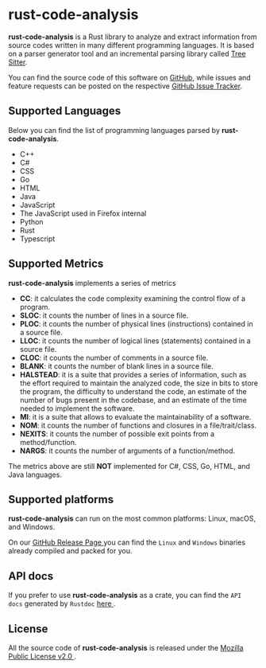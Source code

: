 # rust-code-analysis

**rust-code-analysis** is a Rust library to analyze and extract information
from source codes written in many different programming languages.
It is based on a parser generator tool and an incremental parsing library
called
<a href="https://tree-sitter.github.io/tree-sitter/" target="_blank">Tree Sitter</a>.

You can find the source code of this software on
<a href="https://github.com/mozilla/rust-code-analysis/" target="_blank">GitHub</a>,
while issues and feature requests can be posted on the respective
<a href="https://github.com/mozilla/rust-code-analysis/issues/" target="_blank">GitHub Issue Tracker</a>.

## Supported Languages

Below you can find the list of programming languages parsed by
**rust-code-analysis**.

* C++
* C#
* CSS
* Go
* HTML
* Java
* JavaScript
* The JavaScript used in Firefox internal
* Python
* Rust
* Typescript

## Supported Metrics

**rust-code-analysis** implements a series of metrics
- **CC**: it calculates the code complexity examining the
  control flow of a program.
- **SLOC**: it counts the number of lines in a source file.
- **PLOC**: it counts the number of physical lines (instructions) contained in
  a source file.
- **LLOC**: it counts the number of logical lines (statements) contained in
  a source file.
- **CLOC**: it counts the number of comments in a source file.
- **BLANK**: it counts the number of blank lines in a source file.
- **HALSTEAD**: it is a suite that provides a series of information, such as the
  effort required to maintain the analyzed code, the size in bits to store the
  program, the difficulty to understand the code, an estimate of the number of
  bugs present in the codebase, and an estimate of the time needed to
  implement the software.
- **MI**: it is a suite that allows to evaluate the maintainability of a software.
- **NOM**: it counts the number of functions and closures in a file/trait/class.
- **NEXITS**: it counts the number of possible exit points from a method/function.
- **NARGS**: it counts the number of arguments of a function/method.

The metrics above are still **NOT** implemented for C#, CSS, Go, HTML, and Java
languages.

## Supported platforms

**rust-code-analysis** can run on the most common platforms: Linux, macOS,
and Windows.

On our
<a href="https://github.com/mozilla/rust-code-analysis/releases" target="_blank">
    GitHub Release Page
</a> you can find the `Linux` and `Windows` binaries already compiled and
packed for you.


## API docs

If you prefer to use **rust-code-analysis** as a crate, you can find the
`API docs` generated by `Rustdoc`
<a href="https://docs.rs/rust-code-analysis/*/rust-code-analysis/" target="_blank">
    here
</a>.

## License

All the source code of **rust-code-analysis** is released under the
<a href="https://www.mozilla.org/MPL/2.0/" target="_blank">
    Mozilla Public License v2.0
</a>.
